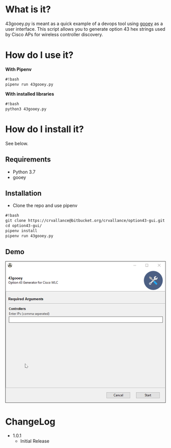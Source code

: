 # What is it?
43gooey.py is meant as a quick example of a devops tool using [gooey](https://github.com/chriskiehl/Gooey) as a user interface.  This script allows you to generate option 43 hex strings used by Cisco APs for wireless controller discovery.

# How do I use it?  
__With Pipenv__
```
#!bash
pipenv run 43gooey.py
```
__With installed libraries__
```
#!bash
python3 43gooey.py
```
# How do I install it?

See below.

## Requirements

* Python 3.7
* gooey
 

## Installation

* Clone the repo and use pipenv

```
#!bash
git clone https://crvallance@bitbucket.org/crvallance/option43-gui.git
cd option43-gui/
pipenv install
pipenv run 43gooey.py
```

## Demo
![](images/43gooey.gif)

# ChangeLog

* 1.0.1
	* Initial Release